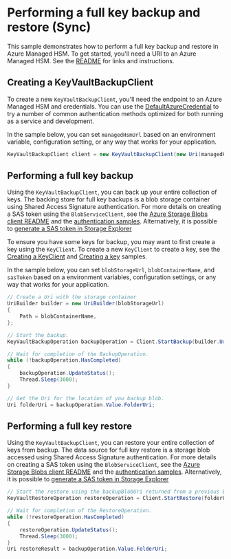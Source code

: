# Performing a full key backup and restore (Sync)

This sample demonstrates how to perform a full key backup and restore in Azure Managed HSM.
To get started, you'll need a URI to an Azure Managed HSM. See the [README](https://github.com/Azure/azure-sdk-for-net/blob/main/sdk/keyvault/Azure.Security.KeyVault.Administration/README.md) for links and instructions.

## Creating a KeyVaultBackupClient

To create a new `KeyVaultBackupClient`, you'll need the endpoint to an Azure Managed HSM and credentials.
You can use the [DefaultAzureCredential][DefaultAzureCredential] to try a number of common authentication methods optimized for both running as a service and development.

In the sample below, you can set `managedHsmUrl` based on an environment variable, configuration setting, or any way that works for your application.

```C# Snippet:HelloCreateKeyVaultBackupClient
KeyVaultBackupClient client = new KeyVaultBackupClient(new Uri(managedHsmUrl), new DefaultAzureCredential());
```

## Performing a full key backup

Using the `KeyVaultBackupClient`, you can back up your entire collection of keys. The backing store for full key backups is a blob storage container using Shared Access Signature authentication.
For more details on creating a SAS token using the `BlobServiceClient`, see the [Azure Storage Blobs client README](https://github.com/Azure/azure-sdk-for-net/blob/main/sdk/storage/Azure.Storage.Blobs/README.md) and the [authentication samples](https://github.com/Azure/azure-sdk-for-net/blob/main/sdk/storage/Azure.Storage.Blobs/samples/Sample02_Auth.cs).
Alternatively, it is possible to [generate a SAS token in Storage Explorer](https://docs.microsoft.com/azure/vs-azure-tools-storage-manage-with-storage-explorer?tabs=windows#generate-a-shared-access-signature-in-storage-explorer)

To ensure you have some keys for backup, you may want to first create a key using the `KeyClient`.
To create a new `KeyClient` to create a key, see the [Creating a KeyClient](https://github.com/Azure/azure-sdk-for-net/blob/main/sdk/keyvault/Azure.Security.KeyVault.Keys/samples/Sample1_HelloWorld.md#creating-a-keyclientkeyvault) and [Creating a key](https://github.com/Azure/azure-sdk-for-net/blob/main/sdk/keyvault/Azure.Security.KeyVault.Keys/samples/Sample1_HelloWorld.md#creating-a-key) samples.

In the sample below, you can set `blobStorageUrl`, `blobContainerName`, and `sasToken` based on a environment variables, configuration settings, or any way that works for your application.

```C# Snippet:HelloFullBackupSync
// Create a Uri with the storage container
UriBuilder builder = new UriBuilder(blobStorageUrl)
{
    Path = blobContainerName,
};

// Start the backup.
KeyVaultBackupOperation backupOperation = Client.StartBackup(builder.Uri, sasToken);

// Wait for completion of the BackupOperation.
while (!backupOperation.HasCompleted)
{
    backupOperation.UpdateStatus();
    Thread.Sleep(3000);
}

// Get the Uri for the location of you backup blob.
Uri folderUri = backupOperation.Value.FolderUri;
```

## Performing a full key restore

Using the `KeyVaultBackupClient`, you can restore your entire collection of keys from backup. The data source for full key restore is a storage blob accessed using Shared Access Signature authentication.
For more details on creating a SAS token using the `BlobServiceClient`, see the [Azure Storage Blobs client README](https://github.com/Azure/azure-sdk-for-net/blob/main/sdk/storage/Azure.Storage.Blobs/README.md) and the [authentication samples](https://github.com/Azure/azure-sdk-for-net/blob/main/sdk/storage/Azure.Storage.Blobs/samples/Sample02_Auth.cs).
Alternatively, it is possible to [generate a SAS token in Storage Explorer](https://docs.microsoft.com/azure/vs-azure-tools-storage-manage-with-storage-explorer?tabs=windows#generate-a-shared-access-signature-in-storage-explorer)

```C# Snippet:HelloFullRestoreSync
// Start the restore using the backupBlobUri returned from a previous BackupOperation.
KeyVaultRestoreOperation restoreOperation = Client.StartRestore(folderUri, sasToken);

// Wait for completion of the RestoreOperation.
while (!restoreOperation.HasCompleted)
{
    restoreOperation.UpdateStatus();
    Thread.Sleep(3000);
}
Uri restoreResult = backupOperation.Value.FolderUri;
```

<!-- LINKS -->
[DefaultAzureCredential]: https://github.com/Azure/azure-sdk-for-net/blob/main/sdk/identity/Azure.Identity/README.md
